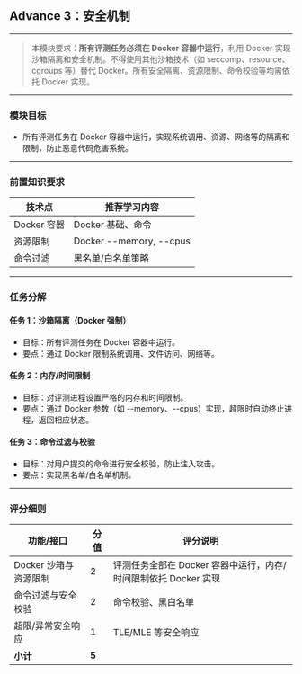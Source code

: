 ## Advance 3：安全机制

---

> 本模块要求：**所有评测任务必须在 Docker 容器中运行**，利用 Docker 实现沙箱隔离和安全机制。不得使用其他沙箱技术（如 seccomp、resource、cgroups 等）替代 Docker。所有安全隔离、资源限制、命令校验等均需依托 Docker 实现。

---

### 模块目标

- 所有评测任务在 Docker 容器中运行，实现系统调用、资源、网络等的隔离和限制，防止恶意代码危害系统。

---

### 前置知识要求

| 技术点         | 推荐学习内容           |
| -------------- | ---------------------- |
| Docker 容器    | Docker 基础、命令      |
| 资源限制       | Docker --memory, --cpus|
| 命令过滤       | 黑名单/白名单策略      |

---

### 任务分解

#### 任务 1：沙箱隔离（Docker 强制）
- 目标：所有评测任务在 Docker 容器中运行。
- 要点：通过 Docker 限制系统调用、文件访问、网络等。

#### 任务 2：内存/时间限制
- 目标：对评测进程设置严格的内存和时间限制。
- 要点：通过 Docker 参数（如 --memory、--cpus）实现，超限时自动终止进程，返回相应状态。

#### 任务 3：命令过滤与校验
- 目标：对用户提交的命令进行安全校验，防止注入攻击。
- 要点：实现黑名单/白名单机制。

---

### 评分细则

| 功能/接口                | 分值 | 评分说明                         |
|--------------------------|------|----------------------------------|
| Docker 沙箱与资源限制    | 2   | 评测任务全部在 Docker 容器中运行，内存/时间限制依托 Docker 实现 |
| 命令过滤与安全校验       | 2    | 命令校验、黑白名单                |
| 超限/异常安全响应        | 1    | TLE/MLE 等安全响应                |
| **小计**                 | **5**|                                  |